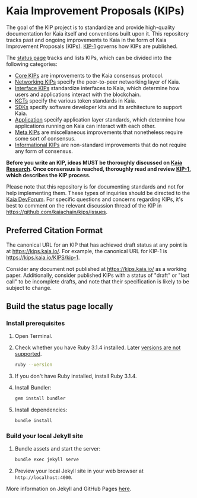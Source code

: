 # Kaia Improvement Proposals (KIPs)

The goal of the KIP project is to standardize and provide high-quality documentation for Kaia itself and conventions built upon it. This repository tracks past and ongoing improvements to Kaia in the form of Kaia Improvement Proposals (KIPs). [KIP-1](https://kips.kaia.io/KIPs/kip-1) governs how KIPs are published.

The [status page](https://kips.kaia.io/) tracks and lists KIPs, which can be divided into the following categories:

- [Core KIPs](https://kips.kaia.io/core) are improvements to the Kaia consensus protocol.
- [Networking KIPs](https://kips.kaia.io/networking) specify the peer-to-peer networking layer of Kaia.
- [Interface KIPs](https://kips.kaia.io/interface) standardize interfaces to Kaia, which determine how users and applications interact with the blockchain.
- [KCTs](https://kips.kaia.io/token) specify the various token standards in Kaia.
- [SDKs](https://kips.kaia.io/sdk) specify software developer kits and its architecture to support Kaia.
- [Application](https://kips.kaia.io/application) specify application layer standards, which determine how applications running on Kaia can interact with each other.
- [Meta KIPs](https://kips.kaia.io/meta) are miscellaneous improvements that nonetheless require some sort of consensus.
- [Informational KIPs](https://kips.kaia.io/informational) are non-standard improvements that do not require any form of consensus.

**Before you write an KIP, ideas MUST be thoroughly discussed on [Kaia Research](https://devforum.kaia.io/c/kips). Once consensus is reached, thoroughly read and review [KIP-1](https://kips.kaia.io/KIPS/kip-1), which describes the KIP process.**

Please note that this repository is for documenting standards and not for help implementing them. These types of inquiries should be directed to the [Kaia DevForum](https://devforum.kaia.io/c/kips). For specific questions and concerns regarding KIPs, it's best to comment on the relevant discussion thread of the KIP in https://github.com/kaiachain/kips/issues.

## Preferred Citation Format

The canonical URL for an KIP that has achieved draft status at any point is at <https://kips.kaia.io/>. For example, the canonical URL for KIP-1 is <https://kips.kaia.io/KIPS/kip-1>.

Consider any document not published at <https://kips.kaia.io/> as a working paper. Additionally, consider published KIPs with a status of "draft" or "last call" to be incomplete drafts, and note that their specification is likely to be subject to change.

## Build the status page locally

### Install prerequisites

1. Open Terminal.

2. Check whether you have Ruby 3.1.4 installed. Later [versions are not supported](https://stackoverflow.com/questions/14351272/undefined-method-exists-for-fileclass-nomethoderror).

   ```sh
   ruby --version
   ```

3. If you don't have Ruby installed, install Ruby 3.1.4.

4. Install Bundler:

   ```sh
   gem install bundler
   ```

5. Install dependencies:

   ```sh
   bundle install
   ```

### Build your local Jekyll site

1. Bundle assets and start the server:

   ```sh
   bundle exec jekyll serve
   ```

2. Preview your local Jekyll site in your web browser at `http://localhost:4000`.

More information on Jekyll and GitHub Pages [here](https://docs.github.com/en/enterprise/2.14/user/articles/setting-up-your-github-pages-site-locally-with-jekyll).
